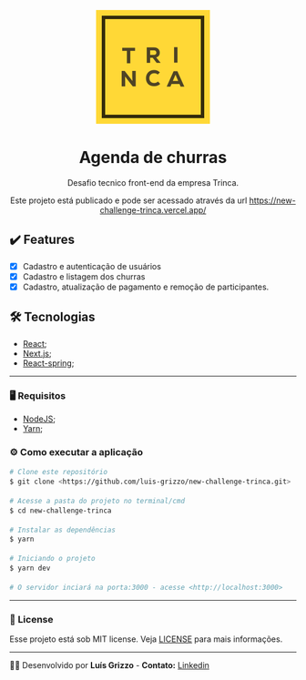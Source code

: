 <p align="center">
  <img src="./public/icon.svg">
</p>
<h1 align="center">Agenda de churras</h1>

<p align="center">Desafio tecnico front-end da empresa Trinca.</p>
<p align="center">Este projeto está publicado e pode ser acessado através da url <a href="https://new-challenge-trinca.vercel.app/">https://new-challenge-trinca.vercel.app/</a></p>

## ✔️ Features

- [X] Cadastro e autenticação de usuários
- [X] Cadastro e listagem dos churras
- [X] Cadastro, atualização de pagamento e remoção de participantes.

## 🛠️ Tecnologias

- [React](https://react.dev/);
- [Next.js](https://nextjs.org/);
- [React-spring](https://www.react-spring.dev/);

---

### 🖥️ Requisitos

- [NodeJS](https://nodejs.org/en/);
- [Yarn](https://classic.yarnpkg.com/lang/en/docs/install/#windows-stable);

### ⚙️ Como executar a aplicação

```bash
# Clone este repositório
$ git clone <https://github.com/luis-grizzo/new-challenge-trinca.git>

# Acesse a pasta do projeto no terminal/cmd
$ cd new-challenge-trinca

# Instalar as dependências
$ yarn

# Iniciando o projeto
$ yarn dev

# O servidor inciará na porta:3000 - acesse <http://localhost:3000>
```

---

### :memo: License
Esse projeto está sob MIT license. Veja [LICENSE](https://github.com/luis-grizzo/new-challenge-trinca/blob/main/LICENSE) para mais informações.

---

👨‍🦱 Desenvolvido por **Luís Grizzo** - **Contato:** <a href="https://www.linkedin.com/in/lu%C3%ADs-ot%C3%A1vio-gaido-grizzo-2a957a1b2/">Linkedin</a>

